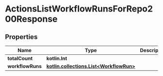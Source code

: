 
# ActionsListWorkflowRunsForRepo200Response

## Properties
Name | Type | Description | Notes
------------ | ------------- | ------------- | -------------
**totalCount** | **kotlin.Int** |  | 
**workflowRuns** | [**kotlin.collections.List&lt;WorkflowRun&gt;**](WorkflowRun.md) |  | 



